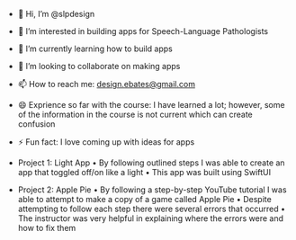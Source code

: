 - 👋 Hi, I’m @slpdesign
- 👀 I’m interested in building apps for Speech-Language Pathologists
- 🌱 I’m currently learning how to build apps
- 💞️ I’m looking to collaborate on making apps
- 📫 How to reach me: design.ebates@gmail.com
- 😄 Exprience so far with the course: I have learned a lot; however, some of the information in the course is not current which can create confusion
- ⚡ Fun fact: I love coming up with ideas for apps

- Project 1: Light App
•	By following outlined steps I was able to create an app that toggled off/on like a light
•	This app was built using SwiftUI

- Project 2: Apple Pie
•	By following a step-by-step YouTube tutorial I was able to attempt to make a copy of a game called Apple Pie
•	Despite attempting to follow each step there were several errors that occurred
•	The instructor was very helpful in explaining where the errors were and how to fix them


<!---
slpdesign/slpdesign is a ✨ special ✨ repository because its `README.md` (this file) appears on your GitHub profile.
You can click the Preview link to take a look at your changes.
--->
